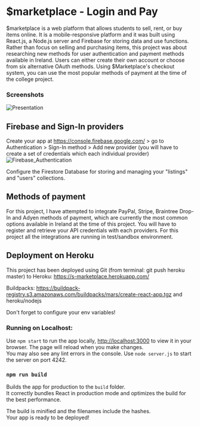 # $marketplace - Login and Pay

$marketplace is a web platform that allows students to sell, rent, or buy items online.
It is a mobile-responsive platform and it was built using React.js, a Node.js server and Firebase for storing data and use functions.
Rather than focus on selling and purchasing items, this project was about researching new methods for user authentication and payment methods available in Ireland.
Users can either create their own account or choose from six alternative OAuth methods. Using $Marketplace's checkout system, you can use the most popular methods of payment at the time of the college project.

### Screenshots
![Presentation](https://user-images.githubusercontent.com/22814086/163734615-b85f3049-c287-414a-bfd7-3af99777e9ec.jpg)

## Firebase and Sign-In providers
Create your app at https://console.firebase.google.com/ > go to Authentication > Sign-In method > Add new provider (you will have to create a set of credentials which each individual provider)
![Firebase_Authentication](https://user-images.githubusercontent.com/22814086/163734922-3329cdac-3f15-4d8f-b6f3-f042fa68fe08.jpg)

Configure the Firestore Database for storing and managing your "listings" and "users" collections. 

## Methods of payment

For this project, I have attempted to integrate PayPal, Stripe, Braintree Drop-In and Adyen methods of payment, which are currently the most common options available in Ireland at the time of this project. 
You will have to register and retrieve your API credentials with each providers. 
For this project all the integrations are running in test/sandbox environment. 

## Deployment on Heroku

This project has been deployed using Git (from terminal: git push heroku master) to Heroku: https://s-marketplace.herokuapp.com/

Buildpacks:
https://buildpack-registry.s3.amazonaws.com/buildpacks/mars/create-react-app.tgz
and heroku/nodejs

Don't forget to configure your env variables!

### Running on Localhost: 

Use `npm start` to run the app locally, [http://localhost:3000](http://localhost:3000) to view it in your browser.
The page will reload when you make changes.\
You may also see any lint errors in the console.
Use `node server.js` to start the server on port 4242.

### `npm run build`

Builds the app for production to the `build` folder.\
It correctly bundles React in production mode and optimizes the build for the best performance.

The build is minified and the filenames include the hashes.\
Your app is ready to be deployed!


